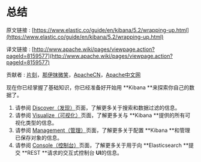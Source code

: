 # 总结

原文链接 : [https://www.elastic.co/guide/en/kibana/5.2/wrapping-up.html](https://www.elastic.co/guide/en/kibana/5.2/wrapping-up.html)

译文链接 : [http://www.apache.wiki/pages/viewpage.action?pageId=8159577](http://www.apache.wiki/pages/viewpage.action?pageId=8159577)

贡献者 : [片刻](/display/~jiangzhonglian)，[那伊抹微笑](/display/~wangyangting)，[ApacheCN](/display/~apachecn)，[Apache中文网](/display/~apachechina)

现在你已经掌握了基础知识，你已经准备好开始用 **Kibana **来探索你自己的数据了。

1.  请参阅 [Discover（发现）](/pages/viewpage.action?pageId=8159586)页面，了解更多关于搜索和数据过滤的信息。
2.  请参阅 [Visualize（可视化）](/pages/viewpage.action?pageId=8159541)页面，了解更多关与 **Kibana **提供的所有可视化类型的信息。
3.  请参阅 [Management（管理）](/pages/viewpage.action?pageId=8159545)页面，了解更多关于配置 **Kibana **和管理已保存对象的信息。 
4.  请参阅 [Console（控制台）](/pages/viewpage.action?pageId=8159818)页面，了解更多关于用于向 **Elasticsearch **提交 **REST **请求的交互式控制台 **UI**的信息。
